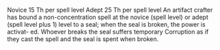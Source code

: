 Novice 15 Th per spell level
Adept 25 Th per spell level
An artifact crafter has bound a non-concentration spell at the novice (spell level) or adept (spell level plus 1) level to a seal; when the seal is broken, the power is activat- ed. Whoever breaks the seal suffers temporary Corruption as if they cast the spell and the seal is spent when broken.